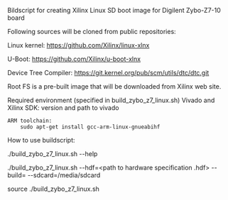 Bildscript for creating Xilinx Linux SD boot image for Digilent Zybo-Z7-10 board

Following sources will be cloned from public repositories:

Linux kernel:
https://github.com/Xilinx/linux-xlnx

U-Boot:
https://github.com/Xilinx/u-boot-xlnx

Device Tree Compiler:
https://git.kernel.org/pub/scm/utils/dtc/dtc.git

Root FS is a pre-built image that will be downloaded from Xilinx web site.

Required environment (specified in build_zybo_z7_linux.sh)
	Vivado and Xilinx SDK:
		version and path to vivado

	ARM toolchain: 
		sudo apt-get install gcc-arm-linux-gnueabihf

How to use buildscript:

./build_zybo_z7_linux.sh --help

./build_zybo_z7_linux.sh --hdf=<path to hardware specification .hdf> --build=<module> --sdcard=/media/sdcard

source ./build_zybo_z7_linux.sh
